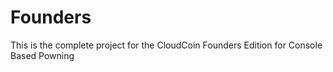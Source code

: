 # Founders
This is the complete project for the CloudCoin Founders Edition for Console Based Powning
